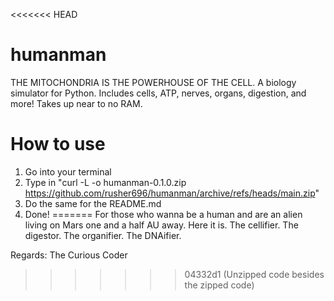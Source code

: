<<<<<<< HEAD
# humanman
THE MITOCHONDRIA IS THE POWERHOUSE OF THE CELL.
A biology simulator for Python.
Includes cells, ATP, nerves, organs, digestion, and more!
Takes up near to no RAM.
# How to use
1. Go into your terminal
2. Type in "curl -L -o humanman-0.1.0.zip https://github.com/rusher696/humanman/archive/refs/heads/main.zip"
4. Do the same for the README.md
5. Done!
=======
For those who wanna be a human and are an alien living on Mars one and a half AU away.
Here it is.
The cellifier.
The digestor.
The organifier.
The DNAifier.

Regards: The Curious Coder
>>>>>>> 04332d1 (Unzipped code besides the zipped code)
